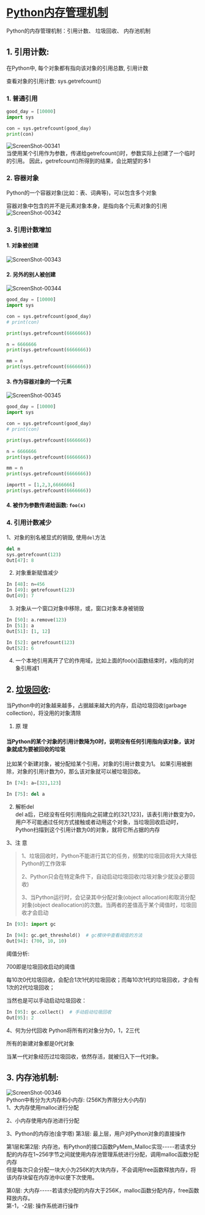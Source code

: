 [Python内存管理机制](https://www.cnblogs.com/geaozhang/p/7111961.html)
===

Python的内存管理机制：引用计数、 垃圾回收、 内存池机制

## 1. 引用计数:  
在Python中, 每个对象都有指向该对象的引用总数, 引用计数   

查看对象的引用计数: sys.getrefcount()   
### 1. 普通引用
```Python
good_day = [10000]
import sys

con = sys.getrefcount(good_day)
print(con)
```
![ScreenShot-00341](https://github.com/KissMyLady/Python/blob/master/Img/Python/ScreenShot-00341.jpg)     
当使用某个引用作为参数，传递给getrefcount()时，参数实际上创建了一个临时的引用。
因此，getrefcount()所得到的结果，会比期望的多1   

### 2. 容器对象
Python的一个容器对象(比如：表、词典等)，可以包含多个对象   

容器对象中包含的并不是元素对象本身，是指向各个元素对象的引用   
![ScreenShot-00342](https://github.com/KissMyLady/Python/blob/master/Img/Python/ScreenShot-00342.jpg)  

### 3. 引用计数增加   
#### 1. 对象被创建   
![ScreenShot-00343](https://github.com/KissMyLady/Python/blob/master/Img/Python/ScreenShot-00343.jpg)  

#### 2. 另外的别人被创建   
![ScreenShot-00344](https://github.com/KissMyLady/Python/blob/master/Img/Python/ScreenShot-00344.jpg)  
```Python
good_day = [10000]
import sys

con = sys.getrefcount(good_day)
# print(con)

print(sys.getrefcount(6666666))

n = 6666666
print(sys.getrefcount(6666666))

mm = n
print(sys.getrefcount(6666666))
```
#### 3. 作为容器对象的一个元素
![ScreenShot-00345](https://github.com/KissMyLady/Python/blob/master/Img/Python/ScreenShot-00345.jpg)  
```Python
good_day = [10000]
import sys

con = sys.getrefcount(good_day)
# print(con)

print(sys.getrefcount(6666666))

n = 6666666
print(sys.getrefcount(6666666))

mm = n
print(sys.getrefcount(6666666))

importt = [1,2,3,6666666]
print(sys.getrefcount(6666666))
```
#### 4. 被作为参数传递给函数: `foo(x)`

### 4. 引用计数减少  
1、对象的别名被显式的销毁, 使用`del`方法   
```Python
del m
sys.getrefcount(123)
Out[47]: 8
```

2. 对象重新赋值减少
```Python
In [48]: n=456
In [49]: getrefcount(123)
Out[49]: 7
```

3. 对象从一个窗口对象中移除，或，窗口对象本身被销毁   
```Python
In [50]: a.remove(123)
In [51]: a
Out[51]: [1, 12]

In [52]: getrefcount(123)
Out[52]: 6
```
4. 一个本地引用离开了它的作用域，比如上面的foo(x)函数结束时，x指向的对象引用减1    

## 2. [垃圾回收](https://github.com/KissMyLady/Python/blob/master/Nont/py_height_del.md):
当Python中的对象越来越多，占据越来越大的内存，启动垃圾回收(garbage collection)，将没用的对象清除   

1. 原 理
#### 当Python的某个对象的引用计数降为0时，说明没有任何引用指向该对象，该对象就成为要被回收的垃圾   
比如某个新建对象，被分配给某个引用，对象的引用计数变为1。 如果引用被删除，对象的引用计数为0，那么该对象就可以被垃圾回收。
```Python
In [74]: a=[321,123]

In [75]: del a
```
2. 解析del  
del a后，已经没有任何引用指向之前建立的[321,123]，该表引用计数变为0，
用户不可能通过任何方式接触或者动用这个对象，当垃圾回收启动时，Python扫描到这个引用计数为0的对象，就将它所占据的内存

3、注 意
> 1、垃圾回收时，Python不能进行其它的任务，频繁的垃圾回收将大大降低Python的工作效率    
>      
> 2、Python只会在特定条件下，自动启动垃圾回收(垃圾对象少就没必要回收)      
>    
> 3、当Python运行时，会记录其中分配对象(object allocation)和取消分配对象(object deallocation)的次数。当两者的差值高于某个阈值时，垃圾回收才会启动     
```Python
In [93]: import gc

In [94]: gc.get_threshold()  # gc模块中查看阈值的方法
Out[94]: (700, 10, 10)
```
阈值分析:   

700即是垃圾回收启动的阈值   

每10次0代垃圾回收，会配合1次1代的垃圾回收；而每10次1代的垃圾回收，才会有1次的2代垃圾回收；   

当然也是可以手动启动垃圾回收：
```Python
In [95]: gc.collect()  # 手动启动垃圾回收
Out[95]: 2
```
4、何为分代回收
Python将所有的对象分为0，1，2三代   

所有的新建对象都是0代对象    

当某一代对象经历过垃圾回收，依然存活，就被归入下一代对象。    


## 3. 内存池机制: 
![ScreenShot-00346](https://github.com/KissMyLady/Python/blob/master/Img/Python/ScreenShot-00346.jpg)  
Python中有分为大内存和小内存: (256K为界限分大小内存)   
1、大内存使用malloc进行分配   

2、小内存使用内存池进行分配

3、Python的内存池(金字塔)
第3层: 最上层，用户对Python对象的直接操作   

第1层和第2层: 内存池，有Python的接口函数PyMem_Malloc实现-----若请求分配的内存在1~256字节之间就使用内存池管理系统进行分配，调用malloc函数分配内存   
但是每次只会分配一块大小为256K的大块内存，不会调用free函数释放内存，将该内存块留在内存池中以便下次使用。   

第0层: 大内存-----若请求分配的内存大于256K，malloc函数分配内存，free函数释放内存。  
第-1，-2层: 操作系统进行操作   


